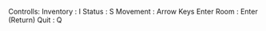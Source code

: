 Controlls: 
Inventory  :  I
Status     :  S
Movement   :  Arrow Keys
Enter Room :  Enter (Return)
Quit       :  Q
